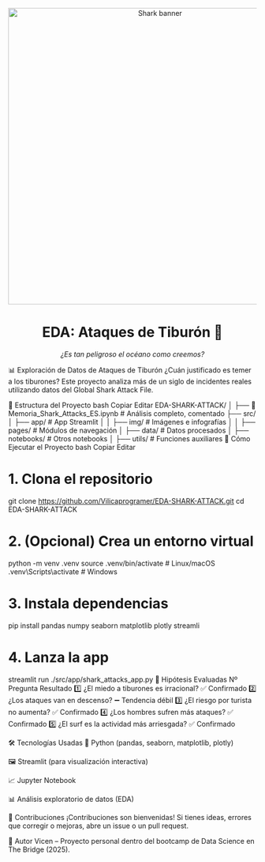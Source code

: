 <p align="center"> <img src="https://raw.githubusercontent.com/Vilicaprogramer/EDA-SHARK-ATTACK/master/docs/banner_shark.png" alt="Shark banner" width="600"> </p> <h1 align="center">EDA: Ataques de Tiburón 🦈</h1> <p align="center"><em>¿Es tan peligroso el océano como creemos?</em></p>
📊 Exploración de Datos de Ataques de Tiburón
¿Cuán justificado es temer a los tiburones?
Este proyecto analiza más de un siglo de incidentes reales utilizando datos del Global Shark Attack File.

📁 Estructura del Proyecto
bash
Copiar
Editar
EDA-SHARK-ATTACK/
│
├── 📓 Memoria_Shark_Attacks_ES.ipynb    # Análisis completo, comentado
├── src/
│   ├── app/                             # App Streamlit
│   │   ├── img/                         # Imágenes e infografías
│   │   ├── pages/                       # Módulos de navegación
│   ├── data/                            # Datos procesados
│   ├── notebooks/                       # Otros notebooks
│   ├── utils/                           # Funciones auxiliares
🚀 Cómo Ejecutar el Proyecto
bash
Copiar
Editar
# 1. Clona el repositorio
git clone https://github.com/Vilicaprogramer/EDA-SHARK-ATTACK.git
cd EDA-SHARK-ATTACK

# 2. (Opcional) Crea un entorno virtual
python -m venv .venv
source .venv/bin/activate  # Linux/macOS
.venv\Scripts\activate     # Windows

# 3. Instala dependencias
pip install pandas numpy seaborn matplotlib plotly streamli

# 4. Lanza la app
streamlit run ./src/app/shark_attacks_app.py
🔬 Hipótesis Evaluadas
Nº	Pregunta	Resultado
1️⃣	¿El miedo a tiburones es irracional?	✅ Confirmado
2️⃣	¿Los ataques van en descenso?	➖ Tendencia débil
3️⃣	¿El riesgo por turista no aumenta?	✅ Confirmado
4️⃣	¿Los hombres sufren más ataques?	✅ Confirmado
5️⃣	¿El surf es la actividad más arriesgada?	✅ Confirmado

🛠️ Tecnologías Usadas
🐍 Python (pandas, seaborn, matplotlib, plotly)

🖼️ Streamlit (para visualización interactiva)

📈 Jupyter Notebook

📊 Análisis exploratorio de datos (EDA)

🤝 Contribuciones
¡Contribuciones son bienvenidas!
Si tienes ideas, errores que corregir o mejoras, abre un issue o un pull request.

🧠 Autor
Vicen – Proyecto personal dentro del bootcamp de Data Science en The Bridge (2025).